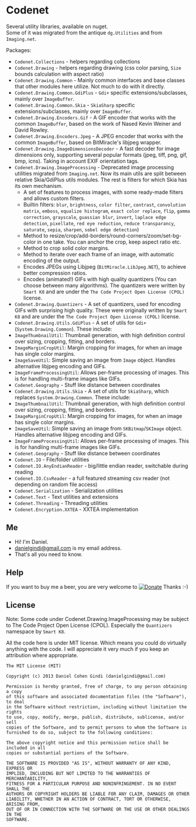 Codenet
=======

Several utility libraries, available on nuget.  
Some of it was migrated from the antique `dg.Utilities` and from `Imaging.net`.

Packages:
* `Codenet.Collections` - helpers regarding collections
* `Codenet.Drawing` - helpers regarding drawing (css color parsing, `Size` bounds calculation with aspect ratio)
* `Codenet.Drawing.Common` - Mainly common interfaces and base classes that other modules here utilize. Not much to do with it directly.
* `Codenet.Drawing.Common.GdiPlus` - `Gdi+` specific extensions/subclasses, mainly over `ImageBuffer`.
* `Codenet.Drawing.Common.Skia` - `SkiaSharp` specific extensions/subclasses, mainly over `ImageBuffer`.
* `Codenet.Drawing.Encoders.Gif` - A GIF encoder that works with the common `ImageBuffer`, based on the work of Nased Kevin Weiner and David Rowley.
* `Codenet.Drawing.Encoders.Jpeg` - A JPEG encoder that works with the common `ImageBuffer`, based on BitMiracle's libjpeg wrapper.
* `Codenet.Drawing.ImageDimensionsDecoder` - A fast decoder for image dimensions only, supporting several popular formats (jpeg, tiff, png, gif, bmp, icns). Taking in account EXIF orientation tags.
* `Codenet.Drawing.ImageProcessing` - Deprecated image processing utilities migrated from `Imaging.net`. Now its main utils are split between relative Skia/GdiPlus utils modules. The rest is filters for which Skia has its own mechanism.
  * A set of features to process images, with some ready-made filters and allows custom filters.
  * Builtin filters: `blur`, `brightness`, `color filter`, `contrast`, `convolution matrix`, `emboss`, `equalize histogram`, `exact color replace`, `flip`, `gamma correction`, `grayscale`, `guassian blur`, `invert`, `laplace edge detection`, `pixellate`, `red eye reduction`, `reduce transparancy`, `saturate`, `sepia`, `sharpen`, `sobel edge detection`)
  * Method to resize/crop/add-borders/round-corners/zoom/set-bg-color in one take. You can anchor the crop, keep aspect ratio etc.
  * Method to crop solid color margins.
  * Method to iterate over each frame of an image, with automatic encoding of the output.
  * Encodes JPEGs using Libjpeg (`BitMiracle.LibJpeg.NET`), to achieve better compression ratios.
  * Encodes (animated!) GIFs with high quality quantizers (You can choose between many algorithms). The quantizers were written by `Smart K8` and are under the `The Code Project Open License (CPOL)` license.
* `Codenet.Drawing.Quantizers` - A set of quantizers, used for encoding GIFs with surprising high quality. These were originally written by `Smart K8` and are under the `The Code Project Open License (CPOL)` license.
* `Codenet.Drawing.Utils.GdiPlus` - A set of utils for `Gdi+` (`System.Drawing.Common`). These include:
 * `ImageThumbnailUtil`: Thumbnail generation, with high definition control over sizing, cropping, fitting, and borders.
 * `ImageMarginCropUtil`: Margin cropping for images, for when an image has single color margins.
 * `ImageSaveUtil`: Simple saving an image from `Image` object. Handles alternative libjpeg encoding and GIFs.
 * `ImageFrameProcessingUtil`: Allows per-frame processing of images. This is for handling multi-frame images like GIFs.
* `Codenet.Geography` - Stuff like distance between coordinates
* `Codenet.Drawing.Utils.Skia` - A set of utils for `SkiaSharp`, which replaces `System.Drawing.Common`. These include:
 * `ImageThumbnailUtil`: Thumbnail generation, with high definition control over sizing, cropping, fitting, and borders.
 * `ImageMarginCropUtil`: Margin cropping for images, for when an image has single color margins.
 * `ImageSaveUtil`: Simple saving an image from `SKBitmap`/`SKImage` object. Handles alternative libjpeg encoding and GIFs.
 * `ImageFrameProcessingUtil`: Allows per-frame processing of images. This is for handling multi-frame images like GIFs.
* `Codenet.Geography` - Stuff like distance between coordinates
* `Codenet.IO` - File/folder utilities
* `Codenet.IO.AnyEndianReader` - big/little endian reader, switchable during reading
* `Codenet.IO.CsvReader` - a full featured streaming csv reader (not depending on random file access)
* `Codenet.Serialization` - Serialization utilities
* `Codenet.Text` - Text utilities and extensions
* `Codenet.Threading` - Threading utilities
* `Codenet.Encryption.XXTEA` - XXTEA implementation

## Me
* Hi! I'm Daniel.
* danielgindi@gmail.com is my email address.
* That's all you need to know.

## Help

If you want to buy me a beer, you are very welcome to
[![Donate](https://www.paypalobjects.com/en_US/i/btn/btn_donate_LG.gif)](https://www.paypal.com/cgi-bin/webscr?cmd=_s-xclick&hosted_button_id=8VJRAFLX66N54)
 Thanks :-)

## License

Note: Some code under Codenet.Drawing.ImageProcessing may be subject to The Code Project Open License (CPOL). Especially the `Quantizers` namespace by `Smart K8`.

All the code here is under MIT license. Which means you could do virtually anything with the code.
I will appreciate it very much if you keep an attribution where appropriate.

    The MIT License (MIT)
    
    Copyright (c) 2013 Daniel Cohen Gindi (danielgindi@gmail.com)
    
    Permission is hereby granted, free of charge, to any person obtaining a copy
    of this software and associated documentation files (the "Software"), to deal
    in the Software without restriction, including without limitation the rights
    to use, copy, modify, merge, publish, distribute, sublicense, and/or sell
    copies of the Software, and to permit persons to whom the Software is
    furnished to do so, subject to the following conditions:
    
    The above copyright notice and this permission notice shall be included in all
    copies or substantial portions of the Software.
    
    THE SOFTWARE IS PROVIDED "AS IS", WITHOUT WARRANTY OF ANY KIND, EXPRESS OR
    IMPLIED, INCLUDING BUT NOT LIMITED TO THE WARRANTIES OF MERCHANTABILITY,
    FITNESS FOR A PARTICULAR PURPOSE AND NONINFRINGEMENT. IN NO EVENT SHALL THE
    AUTHORS OR COPYRIGHT HOLDERS BE LIABLE FOR ANY CLAIM, DAMAGES OR OTHER
    LIABILITY, WHETHER IN AN ACTION OF CONTRACT, TORT OR OTHERWISE, ARISING FROM,
    OUT OF OR IN CONNECTION WITH THE SOFTWARE OR THE USE OR OTHER DEALINGS IN THE
    SOFTWARE.
